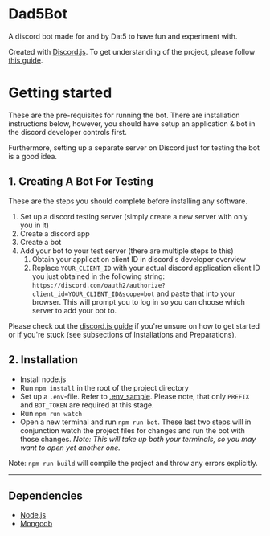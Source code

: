# Dad5Bot 
A discord bot made for and by Dat5 to have fun and experiment with.

Created with [Discord.js](https://discord.js.org/#/).
To get understanding of the project, please follow [this guide](https://discordjs.guide/).

# Getting started
These are the pre-requisites for running the bot. There are installation instructions below, however, you should have setup an application & bot in the discord developer controls first.

Furthermore, setting up a separate server on Discord just for testing the bot is a good idea.

## 1. Creating A Bot For Testing
These are the steps you should complete before installing any software.
1. Set up a discord testing server (simply create a new server with only you in it)
2. Create a discord app
3. Create a bot
4. Add your bot to your test server (there are multiple steps to this)
    1. Obtain your application client ID in discord's developer overview
    2. Replace `YOUR_CLIENT_ID` with your actual discord application client ID you just obtained in the following string:
    `https://discord.com/oauth2/authorize?client_id=YOUR_CLIENT_ID&scope=bot`
    and paste that into your browser. This will prompt you to log in so you can choose which server to add your bot to.

Please check out the [discord.js guide](https://discordjs.guide) if you're unsure on how to get started or if you're stuck (see subsections of Installations and Preparations).

## 2. Installation
- Install node.js
- Run `npm install` in the root of the project directory
- Set up a `.env`-file. Refer to [.env_sample](.env_sample). Please note, that only `PREFIX` and `BOT_TOKEN` are required at this stage.
- Run `npm run watch`
- Open a new terminal and run `npm run bot`.
These last two steps will in conjunction watch the project files for changes and run the bot with those changes. *Note: This will take up both your terminals, so you may want to open yet another one.*

Note: `npm run build` will compile the project and throw any errors explicitly.

----

## Dependencies
- [Node.js](https://nodejs.org/)
- [Mongodb](https://www.mongodb.com)
